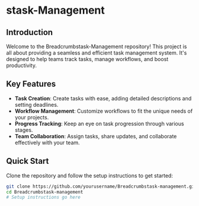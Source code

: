 # stask-Management

## Introduction
Welcome to the Breadcrumbstask-Management repository! This project is all about providing a seamless and efficient task management system. It's designed to help teams track tasks, manage workflows, and boost productivity.

## Key Features
- **Task Creation**: Create tasks with ease, adding detailed descriptions and setting deadlines.
- **Workflow Management**: Customize workflows to fit the unique needs of your projects.
- **Progress Tracking**: Keep an eye on task progression through various stages.
- **Team Collaboration**: Assign tasks, share updates, and collaborate effectively with your team.

## Quick Start
Clone the repository and follow the setup instructions to get started:
```bash
git clone https://github.com/yourusername/Breadcrumbstask-management.git
cd Breadcrumbstask-management
# Setup instructions go here
